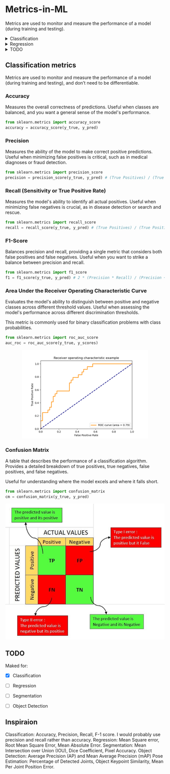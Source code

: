 # Metrics-in-ML

Metrics are used to monitor and measure the performance of a model (during training and testing).

<details>
  <summary>Classification</summary>

  1. [Accuracy](#Accuracy)
  2. [Precision](#Precision)
  3. [Recall](#Recall)
  4. [F1-Score](#F1-Score)
  5. [AUC-ROC](#AUC-ROC)
  6. [Confusion Matrix](#ConfusionMatrix)
</details>

<details>
  <summary>Regression</summary>


</details>

<details>
  <summary>TODO</summary>
  
  1. [TODO](#Regression)
x
  
</details>





## Classification metrics <a name="introduction"></a>
Metrics are used to monitor and measure the performance of a model (during training and testing), and don’t need to be differentiable. 

### Accuracy <a name="Accuracy"></a>
Measures the overall correctness of predictions.
Useful when classes are balanced, and you want a general sense of the model's performance.
```python 
from sklearn.metrics import accuracy_score
accuracy = accuracy_score(y_true, y_pred)
```


### Precision <a name="Precision"></a>
Measures the ability of the model to make correct positive predictions.
Useful when minimizing false positives is critical, such as in medical diagnoses or fraud detection.
```python 
from sklearn.metrics import precision_score
precision = precision_score(y_true, y_pred) # (True Positives) / (True Positives + False Positives)
```


### Recall (Sensitivity or True Positive Rate) <a name="Recall"></a>
Measures the model's ability to identify all actual positives.
Useful when minimizing false negatives is crucial, as in disease detection or search and rescue.
```python 
from sklearn.metrics import recall_score
recall = recall_score(y_true, y_pred) # (True Positives) / (True Positives + False Negatives)
```


### F1-Score <a name="F1-Score"></a>
Balances precision and recall, providing a single metric that considers both false positives and false negatives.
Useful when you want to strike a balance between precision and recall.
```python 
from sklearn.metrics import f1_score
f1 = f1_score(y_true, y_pred) # 2 * (Precision * Recall) / (Precision + Recall)
```


### Area Under the Receiver Operating Characteristic Curve <a name="AUC-ROC"></a>
Evaluates the model's ability to distinguish between positive and negative classes across different threshold values.
Useful when assessing the model's performance across different discrimination thresholds.

This metric is commonly used for binary classification problems with class probabilities.
```python 
from sklearn.metrics import roc_auc_score
auc_roc = roc_auc_score(y_true, y_scores)
```
<p align="center">
  <img src="https://github.com/Asthera/Metrics-in-ML/blob/main/sphx_glr_plot_roc_thumb.png" title="hover text">
</p>


### Confusion Matrix <a name="ConfusionMatrix"></a>
A table that describes the performance of a classification algorithm.
Provides a detailed breakdown of true positives, true negatives, false positives, and false negatives.

Useful for understanding where the model excels and where it falls short.
```python 
from sklearn.metrics import confusion_matrix
cm = confusion_matrix(y_true, y_pred)
```
<p align="center">
  <img src="https://github.com/Asthera/Metrics-in-ML/blob/main/conf_matrix.jpg" title="hover text">
</p>


## TODO <a name="TODO"></a>
Maked for:
- [X] Classification
- [ ] Regression
- [ ] Segmentation
- [ ] Object Detection



## Inspiraion

Classification: Accuracy, Precision, Recall, F-1 score. I would probably use precision and recall rather than accuracy.
Regression: Mean Square error, Root Mean Square Error, Mean Absolute Error.
Segmentation: Mean Intersection over Union (IOU), Dice Coefficient, Pixel Accuracy.
Object Detection: Average Precision (AP) and Mean Average Precision (mAP)
Pose Estimation: Percentage of Detected Joints, Object Keypoint Similarity, Mean Per Joint Position Error.


